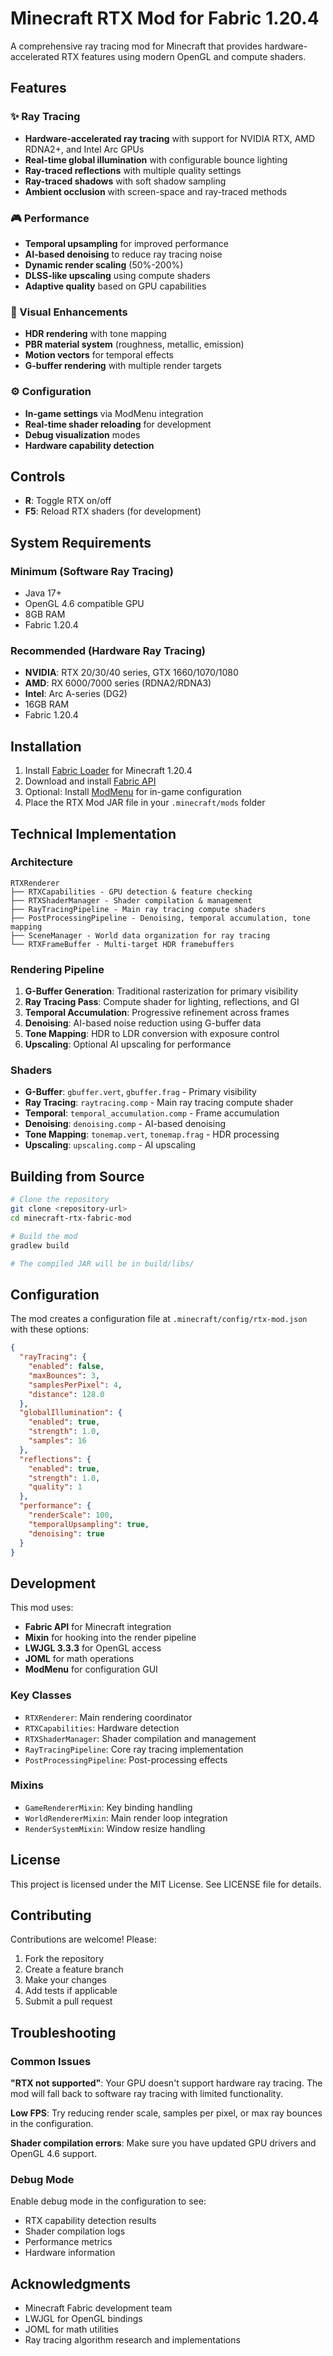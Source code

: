 # Minecraft RTX Mod for Fabric 1.20.4

A comprehensive ray tracing mod for Minecraft that provides hardware-accelerated RTX features using modern OpenGL and compute shaders.

## Features

### ✨ Ray Tracing
- **Hardware-accelerated ray tracing** with support for NVIDIA RTX, AMD RDNA2+, and Intel Arc GPUs
- **Real-time global illumination** with configurable bounce lighting
- **Ray-traced reflections** with multiple quality settings  
- **Ray-traced shadows** with soft shadow sampling
- **Ambient occlusion** with screen-space and ray-traced methods

### 🎮 Performance
- **Temporal upsampling** for improved performance
- **AI-based denoising** to reduce ray tracing noise
- **Dynamic render scaling** (50%-200%) 
- **DLSS-like upscaling** using compute shaders
- **Adaptive quality** based on GPU capabilities

### 🎨 Visual Enhancements
- **HDR rendering** with tone mapping
- **PBR material system** (roughness, metallic, emission)
- **Motion vectors** for temporal effects
- **G-buffer rendering** with multiple render targets

### ⚙️ Configuration
- **In-game settings** via ModMenu integration
- **Real-time shader reloading** for development
- **Debug visualization** modes
- **Hardware capability detection**

## Controls

- **R**: Toggle RTX on/off
- **F5**: Reload RTX shaders (for development)

## System Requirements

### Minimum (Software Ray Tracing)
- Java 17+
- OpenGL 4.6 compatible GPU
- 8GB RAM
- Fabric 1.20.4

### Recommended (Hardware Ray Tracing)
- **NVIDIA**: RTX 20/30/40 series, GTX 1660/1070/1080
- **AMD**: RX 6000/7000 series (RDNA2/RDNA3)  
- **Intel**: Arc A-series (DG2)
- 16GB RAM
- Fabric 1.20.4

## Installation

1. Install [Fabric Loader](https://fabricmc.net/use/) for Minecraft 1.20.4
2. Download and install [Fabric API](https://www.curseforge.com/minecraft/mc-mods/fabric-api)
3. Optional: Install [ModMenu](https://www.curseforge.com/minecraft/mc-mods/modmenu) for in-game configuration
4. Place the RTX Mod JAR file in your `.minecraft/mods` folder

## Technical Implementation

### Architecture
```
RTXRenderer
├── RTXCapabilities - GPU detection & feature checking
├── RTXShaderManager - Shader compilation & management  
├── RayTracingPipeline - Main ray tracing compute shaders
├── PostProcessingPipeline - Denoising, temporal accumulation, tone mapping
├── SceneManager - World data organization for ray tracing
└── RTXFrameBuffer - Multi-target HDR framebuffers
```

### Rendering Pipeline
1. **G-Buffer Generation**: Traditional rasterization for primary visibility
2. **Ray Tracing Pass**: Compute shader for lighting, reflections, and GI  
3. **Temporal Accumulation**: Progressive refinement across frames
4. **Denoising**: AI-based noise reduction using G-buffer data
5. **Tone Mapping**: HDR to LDR conversion with exposure control
6. **Upscaling**: Optional AI upscaling for performance

### Shaders
- **G-Buffer**: `gbuffer.vert`, `gbuffer.frag` - Primary visibility
- **Ray Tracing**: `raytracing.comp` - Main ray tracing compute shader
- **Temporal**: `temporal_accumulation.comp` - Frame accumulation  
- **Denoising**: `denoising.comp` - AI-based denoising
- **Tone Mapping**: `tonemap.vert`, `tonemap.frag` - HDR processing
- **Upscaling**: `upscaling.comp` - AI upscaling

## Building from Source

```bash
# Clone the repository
git clone <repository-url>
cd minecraft-rtx-fabric-mod

# Build the mod
gradlew build

# The compiled JAR will be in build/libs/
```

## Configuration

The mod creates a configuration file at `.minecraft/config/rtx-mod.json` with these options:

```json
{
  "rayTracing": {
    "enabled": false,
    "maxBounces": 3,
    "samplesPerPixel": 4,
    "distance": 128.0
  },
  "globalIllumination": {
    "enabled": true,
    "strength": 1.0,
    "samples": 16
  },
  "reflections": {
    "enabled": true,
    "strength": 1.0,
    "quality": 1
  },
  "performance": {
    "renderScale": 100,
    "temporalUpsampling": true,
    "denoising": true
  }
}
```

## Development

This mod uses:
- **Fabric API** for Minecraft integration
- **Mixin** for hooking into the render pipeline
- **LWJGL 3.3.3** for OpenGL access
- **JOML** for math operations
- **ModMenu** for configuration GUI

### Key Classes
- `RTXRenderer`: Main rendering coordinator
- `RTXCapabilities`: Hardware detection
- `RTXShaderManager`: Shader compilation and management
- `RayTracingPipeline`: Core ray tracing implementation
- `PostProcessingPipeline`: Post-processing effects

### Mixins
- `GameRendererMixin`: Key binding handling
- `WorldRendererMixin`: Main render loop integration  
- `RenderSystemMixin`: Window resize handling

## License

This project is licensed under the MIT License. See LICENSE file for details.

## Contributing

Contributions are welcome! Please:
1. Fork the repository
2. Create a feature branch
3. Make your changes
4. Add tests if applicable
5. Submit a pull request

## Troubleshooting

### Common Issues

**"RTX not supported"**: Your GPU doesn't support hardware ray tracing. The mod will fall back to software ray tracing with limited functionality.

**Low FPS**: Try reducing render scale, samples per pixel, or max ray bounces in the configuration.

**Shader compilation errors**: Make sure you have updated GPU drivers and OpenGL 4.6 support.

### Debug Mode

Enable debug mode in the configuration to see:
- RTX capability detection results
- Shader compilation logs
- Performance metrics
- Hardware information

## Acknowledgments

- Minecraft Fabric development team
- LWJGL for OpenGL bindings
- JOML for math utilities
- Ray tracing algorithm research and implementations
